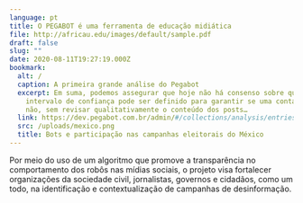 ```yaml
---
language: pt
title: O PEGABOT é uma ferramenta de educação midiática
file: http://africau.edu/images/default/sample.pdf
draft: false
slug: ""
date: 2020-08-11T19:27:19.000Z
bookmark:
  alt: /
  caption: A primeira grande análise do Pegabot
  excerpt: Em suma, podemos assegurar que hoje não há consenso sobre qual
    intervalo de confiança pode ser definido para garantir se uma conta é bot ou
    não, sem revisar qualitativamente o conteúdo dos posts…
  link: https://dev.pegabot.com.br/admin/#/collections/analysis/entries/grandes-analises.pt
  src: /uploads/mexico.png
  title: Bots e participação nas campanhas eleitorais do México
---
```

Por meio do uso de um algoritmo que promove a transparência no comportamento dos robôs nas mídias sociais, o projeto visa fortalecer organizações da sociedade civil, jornalistas, governos e cidadãos, como um todo, na identificação e contextualização de campanhas de desinformação.
